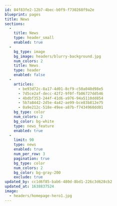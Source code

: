```yaml
---
id: 84f83fe2-12b7-4bec-b0f9-f730268f9a2e
blueprint: pages
title: News
sections:
  -
    title: News
    type: header_small
    enabled: true
  -
    bg_type: image
    bg_image: headers/blurry-background.jpg
    num_colors: 2
    title: News
    type: header
    enabled: false
  -
    articles:
      - be93d72c-8a17-4d01-8cf9-c50a040d98e5
      - 7d5ce2af-decc-42f2-9f0f-fb06727dd546
      - 4bdbf353-244f-41d6-a976-94a5110dd854
      - 5b7a8442-2d5e-4a42-ae99-bce83b812e75
      - 0a9e212c-518e-49ee-a87b-f7434960dd01
    bg_type: color
    num_colors: 2
    bg_color: bg-white
    type: news_feature
    enabled: true
  -
    limit: 90
    type: news
    enabled: true
    num_per_row: 3
    pagination: true
    bg_type: color
    num_colors: 2
    bg_color: bg-gray-200
    exclude: true
updated_by: cc1d6f85-bab6-480d-8bd1-226c3d628cb2
updated_at: 1638837524
image:
  - headers/homepage-hero1.jpg
---
```

